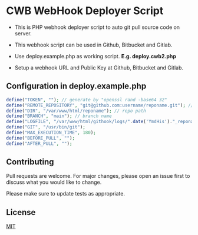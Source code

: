 # CWB WebHook Deployer Script

- This is PHP webhook deployer script to auto git pull source code on server.

- This webhook script can be used in Github, Bitbucket and Gitlab.

- Use deploy.example.php as working script. **E.g. deploy.cwb2.php**

- Setup a webhook URL and Public Key at Github, Bitbucket and Gitlab.

## Configuration in deploy.example.php

```php
define("TOKEN", ""); // generate by "openssl rand -base64 32"
define("REMOTE_REPOSITORY", "git@github.com:username/reponame.git"); // edit repo remote address
define("DIR", "/var/www/html/reponame"); // repo path
define("BRANCH", "main"); // branch name
define("LOGFILE", "/var/www/html/githook/logs/".date('YmdHis')."_reponame_deploy.log"); // log path
define("GIT", "/usr/bin/git");
define("MAX_EXECUTION_TIME", 180);
define("BEFORE_PULL", "");
define("AFTER_PULL", "");
```

## Contributing
Pull requests are welcome. For major changes, please open an issue first to discuss what you would like to change.

Please make sure to update tests as appropriate.

## License
[MIT](https://choosealicense.com/licenses/mit/)
